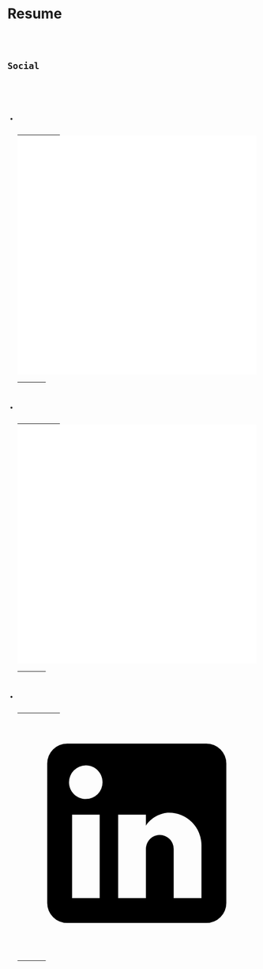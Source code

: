 #  Resume

<code class="social-section">
  <h2>Social</h2>
  <ul>
    <li>
        <a href="https://twitter.com/Tr_Achraf">
            <img src="/Images/twitter_ic.png"></img>
        </a>
    </li>
    <li>
        <a href="https://github.com/TrabelsiAchraf">
            <img src="/Images/github_ic.png"></img>
        </a>
    </li>
    <li>
        <a href="https://www.linkedin.com/in/achraf-trabelsi-83148156/">
            <svg viewBox="0 0 24 24">
                <path d="M19 3a2 2 0 012 2v14a2 2 0 01-2 2H5a2 2 0 01-2-2V5a2 2 0 012-2h14m-.5 15.5v-5.3a3.26 3.26 0 00-3.26-3.26c-.85 0-1.84.52-2.32 1.3v-1.11h-2.79v8.37h2.79v-4.93c0-.77.62-1.4 1.39-1.4a1.4 1.4 0 011.4 1.4v4.93h2.79M6.88 8.56a1.68 1.68 0 001.68-1.68c0-.93-.75-1.69-1.68-1.69a1.69 1.69 0 00-1.69 1.69c0 .93.76 1.68 1.69 1.68m1.39 9.94v-8.37H5.5v8.37h2.77z">
                </path>
            </svg>
        </a>
    </li>
  </ul>
</code>
